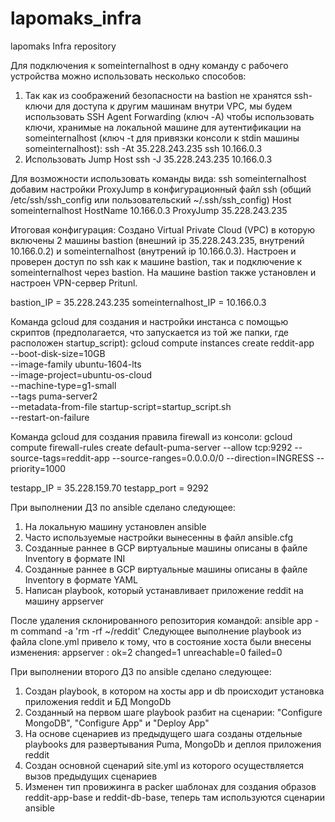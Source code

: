 # lapomaks_infra
lapomaks Infra repository

Для подключения к someinternalhost в одну команду с рабочего устройства можно использовать несколько способов: 
1. Так как из соображений безопасности на bastion не хранятся ssh-ключи для доступа к другим машинам внутри VPC, мы будем использовать SSH Agent Forwarding (ключ -A) чтобы использовать ключи, хранимые на локальной машине для аутентификации на someinternalhost (ключ -t для привязки консоли к stdin машины someinternalhost):
ssh -At 35.228.243.235 ssh 10.166.0.3
2. Использовать Jump Host
ssh -J 35.228.243.235 10.166.0.3

Для возможности использовать команды вида: ssh someinternalhost добавим настройки ProxyJump в конфигурационный файл ssh (общий /etc/ssh/ssh_config или пользовательский ~/.ssh/ssh_config)
Host someinternalhost
    HostName 10.166.0.3
    ProxyJump 35.228.243.235

Итоговая конфигурация:
Создано Virtual Private Cloud (VPC) в которую включены 2 машины bastion (внешний ip 35.228.243.235, внутрений 10.166.0.2) и someinternalhost (внутрений ip 10.166.0.3). Настроен и проверен доступ по ssh как к машине bastion, так и подключение к someinternalhost через bastion.
На машине bastion также установлен и настроен VPN-сервер Pritunl.

bastion_IP = 35.228.243.235
someinternalhost_IP = 10.166.0.3

Команда gcloud для создания и настройки инстанса с помощью скриптов (предполагается, что запускается из той же папки, где расположен startup_script): 
gcloud compute instances create reddit-app \
  --boot-disk-size=10GB \
  --image-family ubuntu-1604-lts \
  --image-project=ubuntu-os-cloud \
  --machine-type=g1-small \
  --tags puma-server2 \
  --metadata-from-file startup-script=startup_script.sh \
  --restart-on-failure

Команда gcloud для создания правила firewall из консоли:
gcloud compute firewall-rules create default-puma-server --allow tcp:9292 --source-tags=reddit-app --source-ranges=0.0.0.0/0 --direction=INGRESS --priority=1000

testapp_IP = 35.228.159.70
testapp_port = 9292

При выполнении ДЗ по ansible сделано следующее:
1. На локальную машину установлен ansible
2. Часто используемые настройки вынесенны в файл ansible.cfg
3. Созданные раннее в GCP виртуальные машины описаны в файле Inventory в формате INI
4. Созданные раннее в GCP виртуальные машины описаны в файле Inventory в формате YAML
5. Написан playbook, который устанавливает приложение reddit на машину appserver

После удаления склонированного репозитория командой:
ansible app -m command -a 'rm -rf ~/reddit'
Следующее выполнение playbook из файла clone.yml привело к тому, что в состояние хоста были внесены изменения:
appserver                  : ok=2    changed=1    unreachable=0    failed=0

При выполнении второго ДЗ по ansible сделано следующее:
1. Создан playbook, в котором на хосты app и db происходит установка приложения reddit и БД MongoDb
2. Созданный на первом шаге playbook разбит на сценарии: "Configure MongoDB", "Configure App" и "Deploy App"
3. На основе сценариев из предыдущего шага созданы отдельные playbooks для развертывания Puma, MongoDb и деплоя приложения reddit
4. Создан основной сценарий site.yml из которого осуществляется вызов предыдущих сценариев
5. Изменен тип провижинга в packer шаблонах для создания образов reddit-app-base и reddit-db-base, теперь там используются сценарии ansible
 
